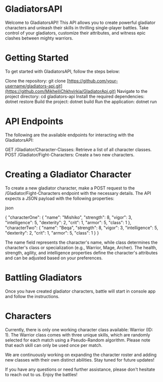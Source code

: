 # GladiatorsAPI
Welcome to GladiatorsAPI! This API allows you to create powerful gladiator characters and unleash their skills in thrilling single-player battles. Take control of your gladiators, customize their attributes, and witness epic clashes between mighty warriors.

# Getting Started
To get started with GladiatorsAPI, follow the steps below:

Clone the repository: git clone [https://github.com/your-username/gladiators-api.git](https://github.com/MikheiliChkhvirkia/GladiatorApi.git)
Navigate to the project directory: cd gladiators-api
Install the required dependencies: dotnet restore
Build the project: dotnet build
Run the application: dotnet run

# API Endpoints
The following are the available endpoints for interacting with the GladiatorsAPI:

GET /Gladiator/Character-Classes: Retrieve a list of all character classes.
POST /Gladiator/Fight-Characters: Create a two new characters.

# Creating a Gladiator Character
To create a new gladiator character, make a POST request to the /Gladiator/Fight-Characters endpoint with the necessary details. The API expects a JSON payload with the following properties:

json

{
  "characterOne": {
    "name": "Mishiko",
    "strength": 8,
    "vigor": 3,
    "intelligence": 5,
    "dexterity": 2,
    "crit": 1,
    "armor": 5,
    "class": 1
  },
  "characterTwo": {
    "name": "Beqa",
    "strength": 8,
    "vigor": 3,
    "intelligence": 5,
    "dexterity": 2,
    "crit": 1,
    "armor": 5,
    "class": 1
  }
}

The name field represents the character's name, while class determines the character's class or specialization (e.g., Warrior, Mage, Archer). The health, strength, agility, and intelligence properties define the character's attributes and can be adjusted based on your preferences.

# Battling Gladiators
Once you have created gladiator characters, battle will start in console app and follow the instructions.

# Characters
Currently, there is only one working character class available: Warrior (ID: 1). The Warrior class comes with three unique skills, which are randomly selected for each match using a Pseudo-Random algorithm. Please note that each skill can only be used once per match.

We are continuously working on expanding the character roster and adding new classes with their own distinct abilities. Stay tuned for future updates!

If you have any questions or need further assistance, please don't hesitate to reach out to us. Enjoy the battles!
